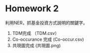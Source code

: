 #  Homework 2

利用NER，抓基金投資方式說明的關鍵字。

1. TDM完成 （TDM.csv）
2. Co-occurance 完成 (Co-occur.csv)
3. 共現圖完成 (共現圖.png)
